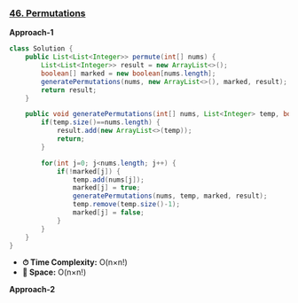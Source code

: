 ### [46. Permutations](https://leetcode.com/problems/permutations/description/)

**Approach-1**
```java
class Solution {
    public List<List<Integer>> permute(int[] nums) {
        List<List<Integer>> result = new ArrayList<>();
        boolean[] marked = new boolean[nums.length];
        generatePermutations(nums, new ArrayList<>(), marked, result);
        return result;
    }

    public void generatePermutations(int[] nums, List<Integer> temp, boolean[] marked, List<List<Integer>> result) {
        if(temp.size()==nums.length) {
            result.add(new ArrayList<>(temp));
            return;
        }

        for(int j=0; j<nums.length; j++) {
            if(!marked[j]) {
                temp.add(nums[j]);
                marked[j] = true;
                generatePermutations(nums, temp, marked, result);
                temp.remove(temp.size()-1);
                marked[j] = false;
            }
        }
    }
}
```
- **⏱ Time Complexity:** O(n×n!)
- **💾 Space:**  O(n×n!)

**Approach-2**

